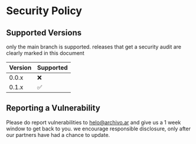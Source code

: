 # Security Policy

## Supported Versions

only the main branch is supported. releases that get a security audit are clearly marked in this document

| Version | Supported          |
| ------- | ------------------ |
| 0.0.x   | :x: |
| 0.1.x   | :white_check_mark: |

## Reporting a Vulnerability

Please do report vulnerabilities to helo@archivo.ar and give us a 1 week window to get back to you.
we encourage responsible disclosure, only after our partners have had a chance to update.
